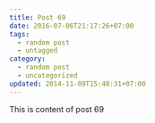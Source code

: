 ```yaml
---
title: Post 69
date: 2016-07-06T21:17:26+07:00
tags:
  - random post
  - untagged
category:
  - random post
  - uncategorized
updated: 2014-11-09T15:48:31+07:00
---
```

This is content of post 69